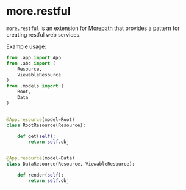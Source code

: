 # more.restful

`more.restful` is an extension for [Morepath](http://morepath.readthedocs.io)
that provides a pattern for creating restful web services.

Example usage:

```python
from .app import App
from .abc import (
    Resource,
    ViewableResource
)
from .models import (
    Root,
    Data
)


@App.resource(model=Root)
class RootResource(Resource):

    def get(self):
        return self.obj


@App.resource(model=Data)
class DataResource(Resource, ViewableResource):

    def render(self):
        return self.obj
```
